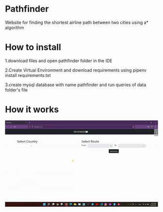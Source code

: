 # Pathfinder
Website for finding the shortest airline path between two cities using a* algorithm


# How to install

1.download files and open pathfinder folder in the IDE

2.Create Virtual Environment and download requirements using pipenv install requirements.txt

3.create mysql database with name pathfinder and run queries of data folder's file


# How it works

![](ezgif.com-gif-maker.gif)
